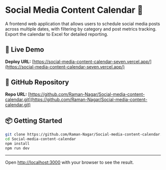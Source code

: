# Social Media Content Calendar 📅

A frontend web application that allows users to schedule social media posts across multiple dates, with filtering by category and post metrics tracking. Export the calendar to Excel for detailed reporting.

## 🔗 Live Demo
**Deploy URL:** [https://social-media-content-calendar-seven.vercel.app/](https://social-media-content-calendar-seven.vercel.app/)

## 📁 GitHub Repository
**Repo URL:** [https://github.com/Raman-Nagar/Social-media-content-calendar.git](https://github.com/Raman-Nagar/Social-media-content-calendar.git)

## 📦 Getting Started
```bash
git clone https://github.com/Raman-Nagar/Social-media-content-calendar.git
cd Social-media-content-calendar
npm install
npm run dev
```
-----
Open [http://localhost:3000](http://localhost:3000) with your browser to see the result.
